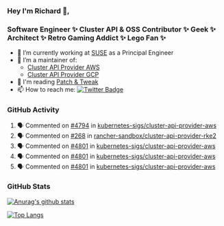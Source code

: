 ### Hey I'm Richard 👋, 

<h3 align="left">Software Engineer ✨ Cluster API & OSS Contributor ✨ Geek ✨ Architect ✨ Retro Gaming Addict ✨ Lego Fan ✨</h3>

- 🔭 I’m currently working at [SUSE](https://www.suse.com/) as a Principal Engineer
- 👯 I’m a maintainer of:
  -  [Cluster API Provider AWS](https://github.com/kubernetes-sigs/cluster-api-provider-aws)
  -  [Cluster API Provider GCP](https://github.com/kubernetes-sigs/cluster-api-provider-gcp)
- 💬 I'm reading [Patch & Tweak](https://bjooks.com/products/patch-tweak-exploring-modular-synthesis)
- 📫 How to reach me: [![Twitter Badge](https://img.shields.io/badge/-@fruit_case-00acee?style=flat&logo=Twitter&logoColor=white)](https://twitter.com/intent/follow?screen_name=fruit_case "Follow on Twitter")

### GitHub Activity 

<!--START_SECTION:activity-->
1. 🗣 Commented on [#4794](https://github.com/kubernetes-sigs/cluster-api-provider-aws/pull/4794#issuecomment-1956677930) in [kubernetes-sigs/cluster-api-provider-aws](https://github.com/kubernetes-sigs/cluster-api-provider-aws)
2. 🗣 Commented on [#268](https://github.com/rancher-sandbox/cluster-api-provider-rke2/pull/268#issuecomment-1956675788) in [rancher-sandbox/cluster-api-provider-rke2](https://github.com/rancher-sandbox/cluster-api-provider-rke2)
3. 🗣 Commented on [#4801](https://github.com/kubernetes-sigs/cluster-api-provider-aws/pull/4801#issuecomment-1956462694) in [kubernetes-sigs/cluster-api-provider-aws](https://github.com/kubernetes-sigs/cluster-api-provider-aws)
4. 🗣 Commented on [#4801](https://github.com/kubernetes-sigs/cluster-api-provider-aws/pull/4801#issuecomment-1956462329) in [kubernetes-sigs/cluster-api-provider-aws](https://github.com/kubernetes-sigs/cluster-api-provider-aws)
5. 🗣 Commented on [#4801](https://github.com/kubernetes-sigs/cluster-api-provider-aws/pull/4801#issuecomment-1956444016) in [kubernetes-sigs/cluster-api-provider-aws](https://github.com/kubernetes-sigs/cluster-api-provider-aws)
<!--END_SECTION:activity-->

### GitHub Stats

[![Anurag's github stats](https://github-readme-stats.vercel.app/api?username=richardcase&count_private=true&show_icons=true)](https://github.com/anuraghazra/github-readme-stats)

[![Top Langs](https://github-readme-stats.vercel.app/api/top-langs/?username=richardcase&hide=html&layout=compact)](https://github.com/anuraghazra/github-readme-stats)
